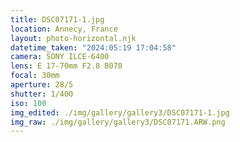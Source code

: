 ```yaml
---
title: DSC07171-1.jpg
location: Annecy, France
layout: photo-horizontal.njk
datetime_taken: "2024:05:19 17:04:58"
camera: SONY ILCE-6400
lens: E 17-70mm F2.8 B070
focal: 30mm
aperture: 28/5
shutter: 1/400
iso: 100
img_edited: ./img/gallery/gallery3/DSC07171-1.jpg
img_raw: ./img/gallery/gallery3/DSC07171.ARW.png
---
```

